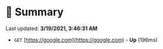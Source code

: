 # 📖 Summary
Last updated: **3/19/2021, 3:46:31 AM**

- `GET` [https://google.com](https://google.com) - **Up** (196ms)
